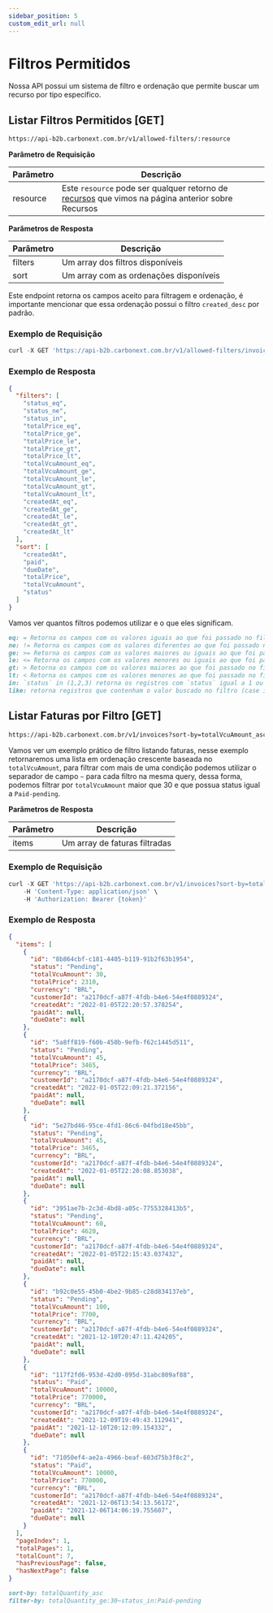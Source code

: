 ```yaml
---
sidebar_position: 5
custom_edit_url: null
---
```


# Filtros Permitidos

Nossa API possui um sistema de filtro e ordenação que permite buscar um recurso por tipo específico.

## Listar Filtros Permitidos [GET]

```md title="BASE URL"
https://api-b2b.carbonext.com.br/v1/allowed-filters/:resource
```

**Parâmetro de Requisição**

| Parâmetro | Descrição                                                                                                                          |
| --------- | ---------------------------------------------------------------------------------------------------------------------------------- |
| resource  | Este `resource` pode ser qualquer retorno de [recursos](/docs/core-concepts/resources) que vimos na página anterior sobre Recursos |

**Parâmetros de Resposta**

| Parâmetro | Descrição                              |
| --------- | -------------------------------------- |
| filters   | Um array dos filtros disponíveis       |
| sort      | Um array com as ordenações disponíveis |

Este endpoint retorna os campos aceito para filtragem e ordenação, é importante mencionar que essa ordenação possui o filtro `created_desc` por padrão.

### Exemplo de Requisição

```javascript
curl -X GET 'https://api-b2b.carbonext.com.br/v1/allowed-filters/invoices'
```

### Exemplo de Resposta

```json
{
  "filters": [
    "status_eq",
    "status_ne",
    "status_in",
    "totalPrice_eq",
    "totalPrice_ge",
    "totalPrice_le",
    "totalPrice_gt",
    "totalPrice_lt",
    "totalVcuAmount_eq",
    "totalVcuAmount_ge",
    "totalVcuAmount_le",
    "totalVcuAmount_gt",
    "totalVcuAmount_lt",
    "createdAt_eq",
    "createdAt_ge",
    "createdAt_le",
    "createdAt_gt",
    "createdAt_lt"
  ],
  "sort": [
    "createdAt",
    "paid",
    "dueDate",
    "totalPrice",
    "totalVcuAmount",
    "status"
  ]
}
```

Vamos ver quantos filtros podemos utilizar e o que eles significam.

```md title="Filtros Disponíveis"
eq: = Retorna os campos com os valores iguais ao que foi passado no filtro.
ne: != Retorna os campos com os valores diferentes ao que foi passado no filtro.
ge: >= Retorna os campos com os valores maiores ou iguais ao que foi passado no filtro.
le: <= Retorna os campos com os valores menores ou iguais ao que foi passado no filtro. Para o `createdAt`, às 23:59:59 horas antes da data escolhida no formato `AAAA-MM-DD`.
gt: > Retorna os campos com os valores maiores ao que foi passado no filtro.
lt: < Retorna os campos com os valores menores ao que foi passado no filtro. Para o `createdAt`, às 00:00 horas antes da data escolhida no formato `AAAA-MM-DD`.
in: `status` in (1,2,3) retorna os registros com `status` igual a 1 ou 2 ou 3 (status aqui é o campo com filtro tipo `_in`)
like: retorna registros que contenham o valor buscado no filtro (case insensitive)
```

## Listar Faturas por Filtro [GET]

```md title="BASE URL"
https://api-b2b.carbonext.com.br/v1/invoices?sort-by=totalVcuAmount_asc&filter-by=totalVcuAmount_ge:30~status_in:Paid-pending
```

Vamos ver um exemplo prático de filtro listando faturas, nesse exemplo retornaremos uma lista em ordenação crescente baseada no `totalVcuAmount`, para filtrar com mais de uma condição podemos utilizar o separador de campo `~` para cada filtro na mesma query, dessa forma, podemos filtrar por `totalVcuAmount` maior que 30 e que possua status igual a `Paid-pending`.

**Parâmetros de Resposta**

| Parâmetro | Descrição                     |
| --------- | ----------------------------- |
| items     | Um array de faturas filtradas |

### Exemplo de Requisição

```javascript
curl -X GET 'https://api-b2b.carbonext.com.br/v1/invoices?sort-by=totalVcuAmount_asc&filter-by=totalVcuAmount_ge:30~status_in:Paid-pending' \
    -H 'Content-Type: application/json' \
    -H 'Authorization: Bearer {token}'
```

### Exemplo de Resposta

```json
{
  "items": [
    {
      "id": "8b864cbf-c181-4405-b119-91b2f63b1954",
      "status": "Pending",
      "totalVcuAmount": 30,
      "totalPrice": 2310,
      "currency": "BRL",
      "customerId": "a2170dcf-a87f-4fdb-b4e6-54e4f0889324",
      "createdAt": "2022-01-05T22:20:57.378254",
      "paidAt": null,
      "dueDate": null
    },
    {
      "id": "5a8ff819-f60b-450b-9efb-f62c1445d511",
      "status": "Pending",
      "totalVcuAmount": 45,
      "totalPrice": 3465,
      "currency": "BRL",
      "customerId": "a2170dcf-a87f-4fdb-b4e6-54e4f0889324",
      "createdAt": "2022-01-05T22:09:21.372156",
      "paidAt": null,
      "dueDate": null
    },
    {
      "id": "5e27bd46-95ce-4fd1-86c6-04fbd18e45bb",
      "status": "Pending",
      "totalVcuAmount": 45,
      "totalPrice": 3465,
      "currency": "BRL",
      "customerId": "a2170dcf-a87f-4fdb-b4e6-54e4f0889324",
      "createdAt": "2022-01-05T22:20:08.853038",
      "paidAt": null,
      "dueDate": null
    },
    {
      "id": "3951ae7b-2c3d-4bd8-a05c-7755328413b5",
      "status": "Pending",
      "totalVcuAmount": 60,
      "totalPrice": 4620,
      "currency": "BRL",
      "customerId": "a2170dcf-a87f-4fdb-b4e6-54e4f0889324",
      "createdAt": "2022-01-05T22:15:43.037432",
      "paidAt": null,
      "dueDate": null
    },
    {
      "id": "b92c0e55-45b0-4be2-9b85-c28d834137eb",
      "status": "Pending",
      "totalVcuAmount": 100,
      "totalPrice": 7700,
      "currency": "BRL",
      "customerId": "a2170dcf-a87f-4fdb-b4e6-54e4f0889324",
      "createdAt": "2021-12-10T20:47:11.424205",
      "paidAt": null,
      "dueDate": null
    },
    {
      "id": "117f2fd6-953d-42d0-895d-31abc809af88",
      "status": "Paid",
      "totalVcuAmount": 10000,
      "totalPrice": 770000,
      "currency": "BRL",
      "customerId": "a2170dcf-a87f-4fdb-b4e6-54e4f0889324",
      "createdAt": "2021-12-09T19:49:43.112941",
      "paidAt": "2021-12-10T20:12:09.154332",
      "dueDate": null
    },
    {
      "id": "71050ef4-ae2a-4966-beaf-603d75b3f8c2",
      "status": "Paid",
      "totalVcuAmount": 10000,
      "totalPrice": 770000,
      "currency": "BRL",
      "customerId": "a2170dcf-a87f-4fdb-b4e6-54e4f0889324",
      "createdAt": "2021-12-06T13:54:13.56172",
      "paidAt": "2021-12-06T14:06:19.755607",
      "dueDate": null
    }
  ],
  "pageIndex": 1,
  "totalPages": 1,
  "totalCount": 7,
  "hasPreviousPage": false,
  "hasNextPage": false
}
```

```md title="Atributos do Parâmetro"
sort-by: totalQuantity_asc
filter-by: totalQuantity_ge:30~status_in:Paid-pending
```
